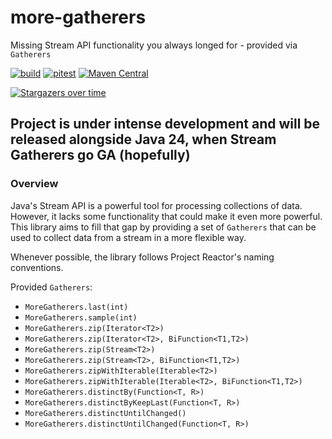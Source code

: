 # more-gatherers

Missing Stream API functionality you always longed for - provided via `Gatherers`

[![build](https://github.com/pivovarit/more-gatherers/actions/workflows/build.yml/badge.svg?branch=main)](https://github.com/pivovarit/more-gatherers/actions/workflows/build.yml)
[![pitest](https://github.com/pivovarit/more-gatherers/actions/workflows/pitest.yml/badge.svg?branch=main)](https://pivovarit.github.io/more-gatherers)
[![Maven Central](https://maven-badges.herokuapp.com/maven-central/com.pivovarit/more-gatherers/badge.svg)](https://maven-badges.herokuapp.com/maven-central/com.pivovarit/more-gatherers)

[![Stargazers over time](https://starchart.cc/pivovarit/more-gatherers.svg?variant=adaptive)](https://starchart.cc/pivovarit/more-gatherers)

## Project is under intense development and will be released alongside Java 24, when Stream Gatherers go GA (hopefully)

### Overview

Java's Stream API is a powerful tool for processing collections of data. However, it lacks some functionality that could make it even more powerful. This library aims to fill that gap by providing a set of `Gatherers` that can be used to collect data from a stream in a more flexible way.

Whenever possible, the library follows Project Reactor's naming conventions.

Provided `Gatherers`:
- `MoreGatherers.last(int)`
- `MoreGatherers.sample(int)`
- `MoreGatherers.zip(Iterator<T2>)`
- `MoreGatherers.zip(Iterator<T2>, BiFunction<T1,T2>)`
- `MoreGatherers.zip(Stream<T2>)`
- `MoreGatherers.zip(Stream<T2>, BiFunction<T1,T2>)`
- `MoreGatherers.zipWithIterable(Iterable<T2>)`
- `MoreGatherers.zipWithIterable(Iterable<T2>, BiFunction<T1,T2>)`
- `MoreGatherers.distinctBy(Function<T, R>)`
- `MoreGatherers.distinctByKeepLast(Function<T, R>)`
- `MoreGatherers.distinctUntilChanged()`
- `MoreGatherers.distinctUntilChanged(Function<T, R>)`
